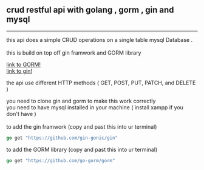 <h2> crud restful api with golang , gorm , gin and mysql </h2>
<hr>
this api does a simple CRUD operations on a single table mysql Database .<br/> <br/>
this is build on top off gin framwork  and GORM  library <br/>

[link to GORM!](https://github.com/go-gorm/gorm/) <br/>
[link to gin!](https://github.com/gin-gonic/gin)  <br/>

the api use different HTTP methods ( GET, POST, PUT, PATCH, and DELETE ) <br>

you need to clone gin and gorm to make this work correctly<br>
you need to have mysql installed in your machine ( install xampp if you don't have ) <br><br>
to add the gin framwork (copy and past this into ur terminal)
```Go
go get "https://github.com/gin-gonic/gin"
```
to add the GORM library (copy and past this into ur terminal)
```GO
go get "https://github.com/go-gorm/gorm"
```
